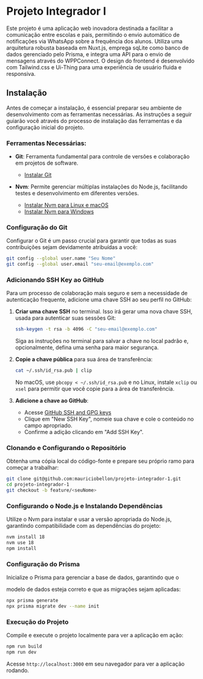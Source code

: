 # Projeto Integrador I

Este projeto é uma aplicação web inovadora destinada a facilitar a comunicação entre escolas e pais, permitindo o envio automático de notificações via WhatsApp sobre a frequência dos alunos. Utiliza uma arquitetura robusta baseada em Nuxt.js, emprega sqLite como banco de dados gerenciado pelo Prisma, e integra uma API para o envio de mensagens através do WPPConnect. O design do frontend é desenvolvido com Tailwind.css e Ui-Thing para uma experiência de usuário fluida e responsiva.

## Instalação

Antes de começar a instalação, é essencial preparar seu ambiente de desenvolvimento com as ferramentas necessárias. As instruções a seguir guiarão você através do processo de instalação das ferramentas e da configuração inicial do projeto.

### Ferramentas Necessárias:

- **Git**: Ferramenta fundamental para controle de versões e colaboração em projetos de software.
  - [Instalar Git](https://git-scm.com/download/)

- **Nvm**: Permite gerenciar múltiplas instalações do Node.js, facilitando testes e desenvolvimento em diferentes versões.
  - [Instalar Nvm para Linux e macOS](https://github.com/nvm-sh/nvm)
  - [Instalar Nvm para Windows](https://github.com/coreybutler/nvm-windows)

### Configuração do Git

Configurar o Git é um passo crucial para garantir que todas as suas contribuições sejam devidamente atribuídas a você:

```bash
git config --global user.name "Seu Nome"
git config --global user.email "seu-email@exemplo.com"
```

### Adicionando SSH Key ao GitHub

Para um processo de colaboração mais seguro e sem a necessidade de autenticação frequente, adicione uma chave SSH ao seu perfil no GitHub:

1. **Criar uma chave SSH** no terminal. Isso irá gerar uma nova chave SSH, usada para autenticar suas sessões Git:
   ```bash
   ssh-keygen -t rsa -b 4096 -C "seu-email@exemplo.com"
   ```
   Siga as instruções no terminal para salvar a chave no local padrão e, opcionalmente, defina uma senha para maior segurança.

2. **Copie a chave pública** para sua área de transferência:
   ```bash
   cat ~/.ssh/id_rsa.pub | clip
   ```
   No macOS, use `pbcopy < ~/.ssh/id_rsa.pub` e no Linux, instale `xclip` ou `xsel` para permitir que você copie para a área de transferência.

3. **Adicione a chave ao GitHub**:
   - Acesse [GitHub SSH and GPG keys](https://github.com/settings/keys)
   - Clique em "New SSH Key", nomeie sua chave e cole o conteúdo no campo apropriado.
   - Confirme a adição clicando em "Add SSH Key".

### Clonando e Configurando o Repositório

Obtenha uma cópia local do código-fonte e prepare seu próprio ramo para começar a trabalhar:

```bash
git clone git@github.com:mauriciobellon/projeto-integrador-1.git
cd projeto-integrador-1
git checkout -b feature/<seuNome>
```

### Configurando o Node.js e Instalando Dependências

Utilize o Nvm para instalar e usar a versão apropriada do Node.js, garantindo compatibilidade com as dependências do projeto:

```bash
nvm install 18
nvm use 18
npm install
```

### Configuração do Prisma

Inicialize o Prisma para gerenciar a base de dados, garantindo que o

 modelo de dados esteja correto e que as migrações sejam aplicadas:

```bash
npx prisma generate
npx prisma migrate dev --name init
```

### Execução do Projeto

Compile e execute o projeto localmente para ver a aplicação em ação:

```bash
npm run build
npm run dev
```

Acesse `http://localhost:3000` em seu navegador para ver a aplicação rodando.
